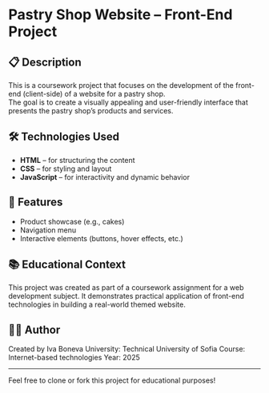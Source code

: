 # Pastry Shop Website – Front-End Project

## 📋 Description

This is a coursework project that focuses on the development of the front-end (client-side) of a website for a pastry shop.  
The goal is to create a visually appealing and user-friendly interface that presents the pastry shop’s products and services.

## 🛠️ Technologies Used

- **HTML** – for structuring the content  
- **CSS** – for styling and layout  
- **JavaScript** – for interactivity and dynamic behavior

## 🎯 Features

- Product showcase (e.g., cakes)  
- Navigation menu  
- Interactive elements (buttons, hover effects, etc.)

## 📚 Educational Context

This project was created as part of a coursework assignment for a web development subject. It demonstrates practical application of front-end technologies in building a real-world themed website.

## 👩‍💻 Author

Created by Iva Boneva
University: Technical University of Sofia
Course: Internet-based technologies
Year: 2025

---

Feel free to clone or fork this project for educational purposes!
